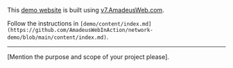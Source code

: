 This [demo website](https://network-demo.amadeusweb.site/) is built using [v7.AmadeusWeb.com](https://v7.amadeusweb.com/).

Follow the instructions in `[demo/content/index.md](https://github.com/AmadeusWebInAction/network-demo/blob/main/content/index.md)`.

<hr />

[Mention the purpose and scope of your project please].
